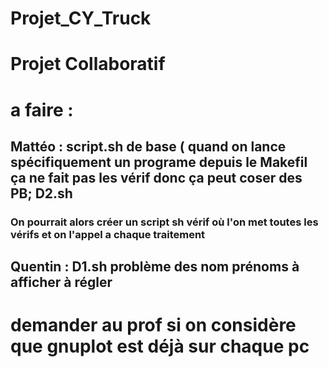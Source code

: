 # Projet_CY_Truck

# Projet Collaboratif

# a faire :
## Mattéo : script.sh de base ( quand on lance spécifiquement un programe depuis le Makefil ça ne fait pas les vérif donc ça peut coser des PB; D2.sh
### On pourrait alors créer un script sh vérif où l'on met toutes les vérifs et on l'appel a chaque traitement
## Quentin : D1.sh problème des nom prénoms à afficher à régler


# demander au prof si on considère que gnuplot est déjà sur chaque pc
